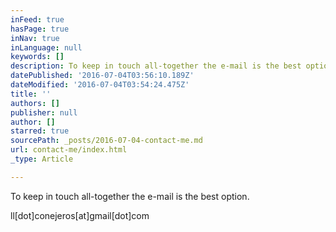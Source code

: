 ```yaml
---
inFeed: true
hasPage: true
inNav: true
inLanguage: null
keywords: []
description: To keep in touch all-together the e-mail is the best option.
datePublished: '2016-07-04T03:56:10.189Z'
dateModified: '2016-07-04T03:54:24.475Z'
title: ''
authors: []
publisher: null
author: []
starred: true
sourcePath: _posts/2016-07-04-contact-me.md
url: contact-me/index.html
_type: Article

---
```

To keep in touch all-together the e-mail is the best option.

ll\[dot\]conejeros\[at\]gmail\[dot\]com